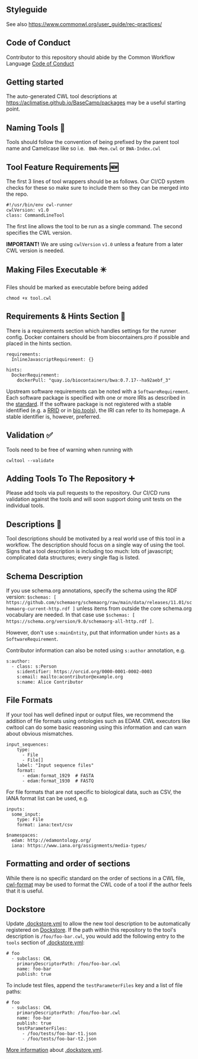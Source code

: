 ## Styleguide

See also https://www.commonwl.org/user_guide/rec-practices/

## Code of Conduct

Contributor to this repository should abide by the Common Workflow Language [Code of Conduct](https://github.com/common-workflow-language/common-workflow-language/blob/main/CODE_OF_CONDUCT.md)

## Getting started

The auto-generated CWL tool descriptions at https://aclimatise.github.io/BaseCamp/packages may be a useful starting point.

## Naming Tools 📛

Tools should follow the convention of being prefixed by the parent tool name and Camelcase like so i.e.
`
BWA-Mem.cwl`
or `
BWA-Index.cwl
`

## Tool Feature Requirements 🆕

The first 3 lines of tool wrappers should be as follows. Our CI/CD system checks for these so make sure to include them so they can be merged into the repo.

``` cwl
#!/usr/bin/env cwl-runner
cwlVersion: v1.0
class: CommandLineTool
```

The first line allows the tool to be run as a single command.
The second specifies the CWL version.

**IMPORTANT!**
We are using `cwlVersion` `v1.0` unless a feature from a
later CWL version is needed.

## Making Files Executable ✴️

Files should be marked as executable before being added

`
chmod +x tool.cwl
`

## Requirements & Hints Section 🧾

There is a requirements section which handles settings for the runner config. Docker containers should be from biocontainers.pro if possible and placed in the hints section.

``` cwl
requirements:
  InlineJavascriptRequirement: {}
```

``` cwl
hints:
  DockerRequirement:
    dockerPull: "quay.io/biocontainers/bwa:0.7.17--ha92aebf_3"
```

Upstream software requirements can be noted with a `SoftwareRequirement`. Each software package is specified with one or
more IRIs as described in the [standard](https://www.commonwl.org/v1.2/CommandLineTool.html#SoftwareRequirement). If the
software package is not registered with a stable identified (e.g. a [RRID](https://www.identifiers.org/rrid/) or in
[bio.tools](https://bio.tools/)), the IRI can refer to its homepage. A stable identifier is, however, preferred.

## Validation ✅

Tools need to be free of warning when running with

`
cwltool --validate
`

## Adding Tools To The Repository ➕

Please add tools via pull requests to the repository. Our CI/CD runs validation against the tools and will soon support doing unit tests on the individual tools.

## Descriptions 📃

Tool descriptions should be motivated by a real world use of this tool in a workflow.
The description should focus on a single way of using the tool.
Signs that a tool description is including too much: lots of javascript; complicated data structures; every single flag is listed.

## Schema Description

If you use schema.org annotations, specify the schema using the RDF version:
`$schemas: [ https://github.com/schemaorg/schemaorg/raw/main/data/releases/11.01/schemaorg-current-http.rdf ]` unless items from
outside the core schema.org vocabulary are needed. In that case use
`$schemas: [ https://schema.org/version/9.0/schemaorg-all-http.rdf ]`.

However, don't use `s:mainEntity`, put that information under `hints` as a `SoftwareRequirement`.

Contributor information can also be noted using `s:author` annotation, e.g.

```cwl
s:author:
  - class: s:Person
    s:identifier: https://orcid.org/0000-0001-0002-0003
    s:email: mailto:acontributor@example.org
    s:name: Alice Contributor
```

## File Formats

If your tool has well defined input or output files, we recommend the addition of file formats using ontologies such as EDAM. CWL executors like cwltool can do some basic reasoning using this information and can warn about obvious mismatches.

``` cwl
input_sequences:
    type:
      - File
      - File[]
    label: "Input sequence files"
    format:
      - edam:format_1929  # FASTA
      - edam:format_1930  # FASTQ
```

For file formats that are not specific to biological data, such as CSV, the IANA format list can be used, e.g.

``` cwl
inputs:
  some_input:
    type: File
    format: iana:text/csv
```

``` cwl
$namespaces:
  edam: http://edamontology.org/
  iana: https://www.iana.org/assignments/media-types/
```

## Formatting and order of sections

While there is no specific standard on the order of sections in a CWL file, [cwl-format](https://github.com/rabix/cwl-format) may be used to format the CWL
code of a tool if the author feels that it is useful.

## Dockstore

Update [.dockstore.yml](.dockstore.yml) to allow the new tool description to be automatically registered on [Dockstore](https://dockstore.org/).
If the path within this repository to the tool's description is `/foo/foo-bar.cwl`, you would add the following entry to the `tools` section of [.dockstore.yml](.dockstore.yml):

```
# foo
  - subclass: CWL
    primaryDescriptorPath: /foo/foo-bar.cwl
    name: foo-bar
    publish: true
```

To include test files, append the `testParameterFiles` key and a list of file paths:

```
# foo
  - subclass: CWL
    primaryDescriptorPath: /foo/foo-bar.cwl
    name: foo-bar
    publish: true
    testParameterFiles:
      - /foo/tests/foo-bar-t1.json
      - /foo/tests/foo-bar-t2.json
```

[More information](https://docs.dockstore.org/en/stable/assets/templates/tools/tools.html) about [.dockstore.yml](.dockstore.yml).

